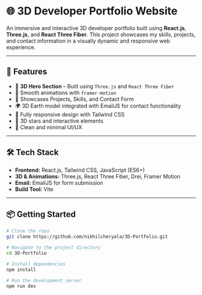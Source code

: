 # 🌐 3D Developer Portfolio Website

An immersive and interactive 3D developer portfolio built using **React.js**, **Three.js**, and **React Three Fiber**. This project showcases my skills, projects, and contact information in a visually dynamic and responsive web experience.

---

## 🚀 Features

- 🔧 **3D Hero Section** – Built using `Three.js` and `React Three Fiber`
- 🧩 Smooth animations with `framer-motion`
- 💼 Showcases Projects, Skills, and Contact Form
- 🌍 3D Earth model integrated with EmailJS for contact functionality
- 🎨 Fully responsive design with Tailwind CSS
- 🌌 3D stars and interactive elements
- 💬 Clean and minimal UI/UX

---

## 🛠️ Tech Stack

- **Frontend:** React.js, Tailwind CSS, JavaScript (ES6+)
- **3D & Animations:** Three.js, React Three Fiber, Drei, Framer Motion
- **Email:** EmailJS for form submission
- **Build Tool:** Vite

---

## 📦 Getting Started

```bash
# Clone the repo
git clone https://github.com/nikhilcheryala/3D-Portfolio.git

# Navigate to the project directory
cd 3D-Portfolio

# Install dependencies
npm install

# Run the development server
npm run dev
